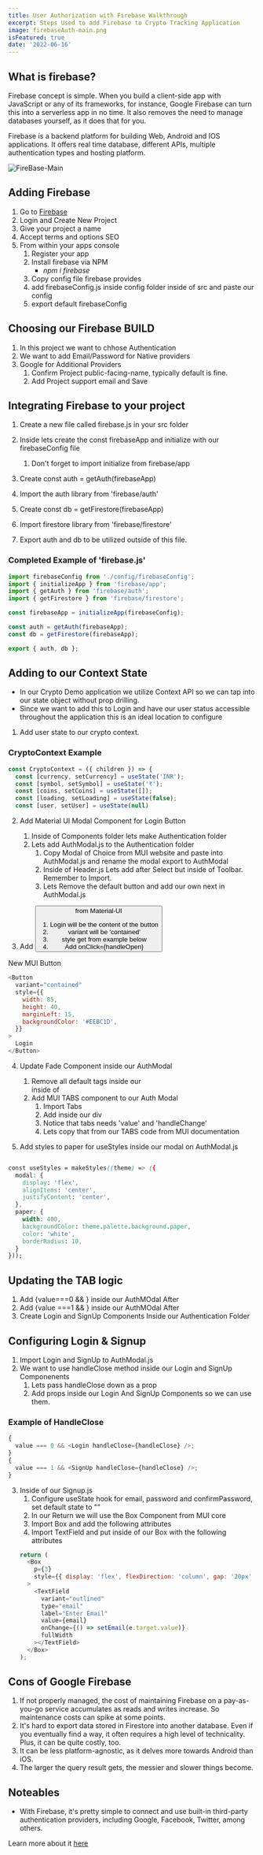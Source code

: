 ```yaml
---
title: User Authorization with Firebase Walkthrough
excerpt: Steps Used to add Firebase to Crypto Tracking Application
image: firebaseAuth-main.png
isFeatured: true
date: '2022-06-16'
---
```


## What is firebase?

Firebase concept is simple. When you build a client-side app with JavaScript or any of its frameworks, for instance, Google Firebase can turn this into a serverless app in no time. It also removes the need to manage databases yourself, as it does that for you.

Firebase is a backend platform for building Web, Android and IOS applications. It offers real time database, different APIs, multiple authentication types and hosting platform.

![FireBase-Main](firebaseAuth-main.png)

## Adding Firebase

1. Go to [Firebase](console.firebase.google.com)
2. Login and Create New Project
3. Give your project a name
4. Accept terms and options SEO
5. From within your apps console
   1. Register your app
   2. Install firebase via NPM
      - _npm i firebase_
   3. Copy config file firebase provides
   4. add firebaseConfig.js inside config folder inside of src and paste our config
   5. export default firebaseConfig

## Choosing our Firebase BUILD

1. In this project we want to chhose Authentication
2. We want to add Email/Password for Native providers
3. Google for Additional Providers
   1. Confirm Project public-facing-name, typically default is fine.
   2. Add Project support email and Save

## Integrating Firebase to your project

1. Create a new file called firebase.js in your src folder
2. Inside lets create the const firebaseApp and initialize with our firebaseConfig file

   1. Don't forget to import initialize from firebase/app

3. Create const auth = getAuth(firebaseApp)
4. Import the auth library from 'firebase/auth'
5. Create const db = getFirestore(firebaseApp)
6. Import firestore library from 'firebase/firestore'
7. Export auth and db to be utilized outside of this file.

### Completed Example of 'firebase.js'

```js
import firebaseConfig from './config/firebaseConfig';
import { initializeApp } from 'firebase/app';
import { getAuth } from 'firebase/auth';
import { getFirestore } from 'firebase/firestore';

const firebaseApp = initializeApp(firebaseConfig);

const auth = getAuth(firebaseApp);
const db = getFirestore(firebaseApp);

export { auth, db };
```

## Adding to our Context State

- In our Crypto Demo application we utilize Context API so we can tap into our state object without prop drilling.
- Since we want to add this to Login and have our user status accessible throughout the application this is an ideal location to configure

1. Add user state to our crypto context.

### CryptoContext Example

```js
const CryptoContext = ({ children }) => {
  const [currency, setCurrency] = useState('INR');
  const [symbol, setSymbol] = useState('₹');
  const [coins, setCoins] = useState([]);
  const [loading, setLoading] = useState(false);
  const [user, setUser] = useState(null)
```

2. Add Material UI Modal Component for Login Button

   1. Inside of Components folder lets make Authentication folder
   2. Lets add AuthModal.js to the Authentication folder
      1. Copy Modal of Choice from MUI website and paste into AuthModal.js and rename the modal export to AuthModal
      2. Inside of Header.js Lets add _<AuthModal/>_ after Select but inside of Toolbar. Remember to Import.
      3. Lets Remove the default button and add our own next in AuthModal.js

3. Add <Button> from Material-UI

   1. Login will be the content of the button
   2. variant will be 'contained'
   3. style get from example below
   4. Add onClick={handleOpen}

New MUI Button

```js
<Button
  variant="contained"
  style={{
    width: 85,
    height: 40,
    marginLeft: 15,
    backgroundColor: '#EEBC1D',
  }}
>
  Login
</Button>
```

4. Update Fade Component inside our AuthModal

   1. Remove all default tags inside our <div> inside of <Fade>
   2. Add MUI TABS component to our Auth Modal
      1. Import Tabs
      2. Add <AppBar> inside our div
      3. Notice that tabs needs 'value' and 'handleChange'
      4. Lets copy that from our TABS code from MUI documentation

5. Add styles to paper for useStyles inside our modal on AuthModal.js

```css

const useStyles = makeStyles((theme) => ({
  modal: {
    display: 'flex',
    alignItems: 'center',
    justifyContent: 'center',
  },
  paper: {
    width: 400,
    backgroundColor: theme.palette.background.paper,
    color: 'white',
    borderRadius: 10,
  }
}));
```

## Updating the TAB logic

1. Add {value===0 && <Login/>} inside our AuthMOdal After </AppBar>
2. Add {value ===1 && <SignUp/>} inside our AuthMOdal After </AppBar>
3. Create Login and SignUp Components Inside our Authentication Folder

## Configuring Login & Signup

1. Import Login and SignUp to AuthModal.js
2. We want to use handleClose method inside our Login and SignUp Componenents
   1. Lets pass handleClose down as a prop
   2. Add props inside our Login And SignUp Components so we can use them.

### Example of HandleClose

```js
{
  value === 0 && <Login handleClose={handleClose} />;
}
{
  value === 1 && <SignUp handleClose={handleClose} />;
}
```

3. Inside of our Signup.js
   1. Configure useState hook for email, password and confirmPassword, set default state to ""
   2. In our Return we will use the Box Component from MUI core
   3. Import Box and add the following attributes
   4. Import TextField and put inside of our Box with the following attributes
   ```js
   return (
     <Box
       p={3}
       style={{ display: 'flex', flexDirection: 'column', gap: '20px' }}
     >
       <TextField
         variant="outlined"
         type="email"
         label="Enter Email"
         value={email}
         onChange={() => setEmail(e.target.value)}
         fullWidth
       ></TextField>
     </Box>
   );
   ```

## Cons of Google Firebase

1. If not properly managed, the cost of maintaining Firebase on a pay-as-you-go service accumulates as reads and writes increase. So maintenance costs can spike at some points.
2. It's hard to export data stored in Firestore into another database. Even if you eventually find a way, it often requires a high level of technicality. Plus, it can be quite costly, too.
3. It can be less platform-agnostic, as it delves more towards Android than iOS.
4. The larger the query result gets, the messier and slower things become.

## Noteables

- With Firebase, it's pretty simple to connect and use built-in third-party authentication providers, including Google, Facebook, Twitter, among others.

Learn more about it [here](https://v4.mui.com/styles/api/#makestyles-styles-options-hook)
